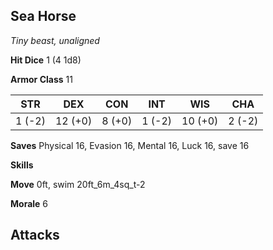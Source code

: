 ## Sea Horse

*Tiny beast, unaligned*

**Hit Dice** 1 (4 1d8)

**Armor Class** 11

| STR     | DEX     | CON     | INT     | WIS     | CHA     |
|---------|---------|---------|---------|---------|---------|
|  1 (-2) | 12 (+0) |  8 (+0) |  1 (-2) | 10 (+0) |  2 (-2) |

**Saves** Physical 16, Evasion 16, Mental 16, Luck 16, save 16

**Skills** 

**Move** 0ft, swim 20ft\_6m\_4sq\_t-2

**Morale** 6

## Attacks

